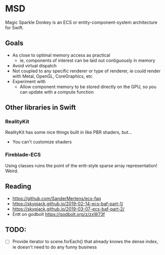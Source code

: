 # MSD

Magic Sparkle Donkey is an ECS or entity-component-system architecture for Swift.

## Goals
- As close to optimal memory access as practical
  - ie, components of interest can be laid out contiguously in memory
- Avoid virtual dispatch
- Not coupled to any specific renderer or type of renderer, ie could render with Metal, OpenGL, CoreGraphics, etc
- Experiment with
  - Allow component memory to be stored directly on the GPU, so you can update with a compute function

## Other libraries in Swift
### RealityKit
RealityKit has some nice things built in like PBR shaders, but…
- You can't customize shaders 

### Fireblade-ECS
Using classes ruins the point of the entt-style sparse array representation! Weird.


## Reading
- https://github.com/SanderMertens/ecs-faq
- https://skypjack.github.io/2019-02-14-ecs-baf-part-1/
- https://skypjack.github.io/2019-03-07-ecs-baf-part-2/
- Entt on godbolt https://godbolt.org/z/zxW73f


## TODO:
- [ ] Provide iterator to scene.forEach() that already knows the dense index, ie doesn't need to do any funny business
